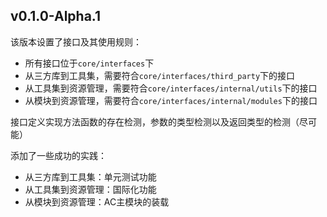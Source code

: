 ## v0.1.0-Alpha.1
该版本设置了接口及其使用规则：
- 所有接口位于`core/interfaces`下
- 从三方库到工具集，需要符合`core/interfaces/third_party`下的接口
- 从工具集到资源管理，需要符合`core/interfaces/internal/utils`下的接口
- 从模块到资源管理，需要符合`core/interfaces/internal/modules`下的接口

接口定义实现方法函数的存在检测，参数的类型检测以及返回类型的检测（尽可能）

添加了一些成功的实践：
- 从三方库到工具集：单元测试功能
- 从工具集到资源管理：国际化功能
- 从模块到资源管理：AC主模块的装载